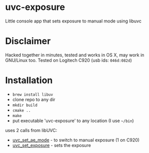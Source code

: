 # uvc-exposure

Little console app that sets exposure to manual mode using libuvc

# Disclaimer

Hacked together in minutes, tested and works in OS X, may work in GNU/Linux too.
Tested on Logitech C920 (usb ids: ```046d:082d```)


# Installation

* ```brew install libuv```
* clone repo to any dir
* ```mkdir build```
* ```cmake ..```
* ```make```
* put executable 'uvc-exposure' to any location (I use ```~/bin```)

uses 2 calls from libUVC:

* [uvc_set_ae_mode](https://int80k.com/libuvc/doc/group__ctrl.html#gaa583133ed035c141c42061d5c13a36bf) - to switch to manual exposure (1 on C920)
* [uvc_set_exposure](https://int80k.com/libuvc/doc/group__ctrl.html#ga5309474eaea2ebc22ffc74c64c7a4b59) - sets the exposure

